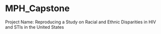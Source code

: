 # MPH_Capstone
Project Name: Reproducing a Study on Racial and Ethnic Disparities in HIV and STIs in the United States 
